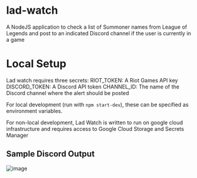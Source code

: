 # lad-watch
A NodeJS application to check a list of Summoner names from League of Legends and post to an indicated Discord channel if the user is currently in a game

# Local Setup
Lad watch requires three secrets:
RIOT_TOKEN: A Riot Games API key
DISCORD_TOKEN: A Discord API token
CHANNEL_ID: The name of the Discord channel where the alert should be posted

For local development (run with `npm start-dev`), these can be specified as environment variables.

For non-local development, Lad Watch is written to run on google cloud infrastructure and requires access to Google Cloud Storage and Secrets Manager

## Sample Discord Output
![image](https://github.com/Issier/lad-watch/assets/23412323/19eb00a7-9e02-4479-b4a2-6d913e274a73)

